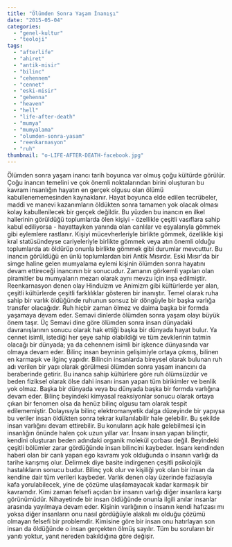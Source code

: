 ```yaml
---
title: "Ölümden Sonra Yaşam İnanışı"
date: "2015-05-04"
categories: 
  - "genel-kultur"
  - "teoloji"
tags: 
  - "afterlife"
  - "ahiret"
  - "antik-misir"
  - "bilinc"
  - "cehennem"
  - "cennet"
  - "eski-misir"
  - "gehenna"
  - "heaven"
  - "hell"
  - "life-after-death"
  - "mumya"
  - "mumyalama"
  - "olumden-sonra-yasam"
  - "reenkarnasyon"
  - "ruh"
thumbnail: "o-LIFE-AFTER-DEATH-facebook.jpg"
---
```


Ölümden sonra yaşam inancı tarih boyunca var olmuş çoğu kültürde görülür. Çoğu inancın temelini ve çok önemli noktalarından birini oluşturan bu kavram insanlığın hayatın en gerçek olgusu olan ölümü kabullenememesinden kaynaklanır. Hayat boyunca elde edilen tecrübeler, maddi ve manevi kazanımların öldükten sonra tamamen yok olacak olması kolay kabullenilecek bir gerçek değildir. Bu yüzden bu inancın en ilkel hallerinin görüldüğü toplumlarda ölen kişiyi - özellikle çeşitli vasıflara sahip kabul ediliyorsa - hayattayken yanında olan canlılar ve eşyalarıyla gömmek gibi eylemlere rastlanır. Kişiyi mücevherleriyle birlikte gömmek, özellikle kişi kral statüsündeyse cariyeleriyle birlikte gömmek veya atın önemli olduğu toplumlarda atı öldürüp onunla birlikte gömmek gibi durumlar mevcuttur. Bu inancın görüldüğü en ünlü toplumlardan biri Antik Mısırdır. Eski Mısır'da bir simge haline gelen mumyalama eylemi kişinin ölümden sonra hayatını devam ettireceği inancının bir sonucudur. Zamanın görkemli yapıları olan piramitler bu mumyaların mezarı olarak aynı mevzu için inşa edilmiştir. Reenkarnasyon denen olay Hinduizm ve Animizm gibi kültürlerde yer alan, çeşitli kültürlerde çeşitli farklılıklar gösteren bir inanıştır. Temel olarak ruha sahip bir varlık öldüğünde ruhunun sonsuz bir döngüyle bir başka varlığa transfer olacağıdır. Ruh hiçbir zaman ölmez ve daima başka bir formda yaşamaya devam eder. Semavi dinlerde ölümden sonra yaşam olayı büyük önem taşır. Üç Semavi dine göre ölümden sonra insan dünyadaki davranışlarının sonucu olarak hak ettiği başka bir dünyada hayat bulur. Ya cennet isimli, istediği her şeye sahip olabildiği ve tüm zevklerinin tatmin olacağı bir dünyada; ya da cehennem isimli bir işkence dünyasında var olmaya devam eder. Bilinç insan beyninin gelişimiyle ortaya çıkmış, bilinen en karmaşık ve ilginç yapıdır. Bilincin insanlarda bireysel olarak bulunan ruh adı verilen bir yapı olarak görülmesi ölümden sonra yaşam inancını da beraberinde getirir. Bu inanca sahip kültürlere göre ruh ölümsüzdür ve beden fiziksel olarak ölse dahi insanı insan yapan tüm birikimler ve benlik yok olmaz. Başka bir dünyada veya bu dünyada başka bir formda varlığına devam eder. Bilinç beyindeki kimyasal reaksiyonlar sonucu olarak ortaya çıkan bir fenomen olsa da henüz bilinç olgusu tam olarak tespit edilememiştir. Dolayısıyla bilinç elektromanyetik dalga düzeyinde bir yapıysa bu veriler insan öldükten sonra tekrar kullanılabilir hale gelebilir. Bu şekilde insan varlığını devam ettirebilir. Bu konuların açık hale gelebilmesi için insanlığın önünde halen çok uzun yıllar var. İnsanı insan yapan bilinçtir, kendini oluşturan beden adındaki organik molekül çorbası değil. Beyindeki çeşitli bölümler zarar gördüğünde insan bilincini kaybeder. İnsanı kendinden haberi olan bir canlı yapan ego kavramı yok olduğunda o insanın varlığı da tarihe karışmış olur. Delirmek diye basite indirgenen çeşitli psikolojik hastalıkların sonucu budur. Bilinç yok olur ve kişiliği yok olan bir insan da kendine dair tüm verileri kaybeder. Varlık denen olay üzerinde fazlasıyla kafa yorulabilecek, yine de çözüme ulaşılamayacak kadar karmaşık bir kavramdır. Kimi zaman felsefi açıdan bir insanın varlığı diğer insanlara karşı görünümüdür. Nihayetinde bir insan öldüğünde onunla ilgili anılar insanlar arasında yayılmaya devam eder. Kişinin varlığının o insanın kendi hafızası mı yoksa diğer insanların onu nasıl gördüğüyle alakalı mı olduğu çözümü olmayan felsefi bir problemdir. Kimisine göre bir insan onu hatırlayan son insan da öldüğünde o insan gerçekten ölmüş sayılır. Tüm bu soruların bir yanıtı yoktur, yanıt nereden bakıldığına göre değişir.
